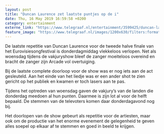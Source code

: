 ```yaml
---
layout: post
title: "Duncan Laurence zet laatste puntjes op de i"
date: Thu, 16 May 2019 16:59:58 +0200
category: entertainment
externe_link: "https://www.telegraaf.nl/entertainment/3599425/duncan-laurence-zet-laatste-puntjes-op-de-i"
feature_image: "https://www.telegraaf.nl/images/1200x630/filters:format(jpeg):quality(80)/cdn-kiosk-api.telegraaf.nl/bd4b7d7a-7805-11e9-b67c-0255c322e81b.jpg"
---
```


<p class="intro">De laatste repetitie van Duncan Laurence voor de tweede halve finale van het Eurovisiesongfestival is donderdagmiddag vlekkeloos verlopen. Net als woensdag tijdens de vakjuryshow bleef de zanger moeiteloos overeind en bracht de zanger zijn Arcade vol overtuiging.</p> <p>Bij de laatste complete doorloop voor de show was er nog iets aan de act gesleuteld. Aan het einde van het liedje was er een ander shot te zien gericht op het publiek en kwamen er toch lasers aan te pas.</p><p>Tijdens het optreden van woensdag gaven de vakjury’s van de landen die donderdag meedoen al hun punten. Daarmee is zijn lot al voor de helft bepaald. De stemmen van de televoters komen daar donderdagavond nog bij.</p><p>Het doorlopen van de show gebeurt als repetitie voor de artiesten, maar ook om de productie van het enorme evenement de gelegenheid te geven alles soepel op elkaar af te stemmen en goed in beeld te krijgen.</p>
